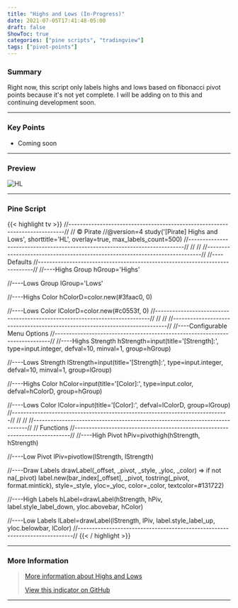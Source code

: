 ```yaml
---
title: "Highs and Lows (In-Progress)"
date: 2021-07-05T17:41:48-05:00
draft: false
ShowToc: true
categories: ["pine scripts", "tradingview"]
tags: ["pivot-points"]
---
```


### Summary
Right now, this script only labels highs and lows based on fibonacci pivot points because it's not yet complete. I will be adding on to this and continuing development soon.

---

### Key Points
- Coming soon

---

### Preview
![HL](/pine/hl/hl.png#center)

---

### Pine Script
{{< highlight tv >}}
//----------------------------------------------------------------------------//
// © Pirate
//@version=4
study('[Pirate] Highs and Lows',
      shorttitle='HL',
      overlay=true,
      max_labels_count=500)
//----------------------------------------------------------------------------//
//
//
//----------------------------------------------------------------------------//
//----Defaults
//----------------------------------------------------------------------------//
//----Highs Group
hGroup='Highs'

//----Lows Group
lGroup='Lows'

//----Highs Color
hColorD=color.new(#3faac0, 0)

//----Lows Color
lColorD=color.new(#c0553f, 0)
//----------------------------------------------------------------------------//
//
//
//----------------------------------------------------------------------------//
//----Configurable Menu Options
//----------------------------------------------------------------------------//
//----Highs Strength
hStrength=input(title='[Strength]:',
      type=input.integer,
      defval=10,
      minval=1,
      group=hGroup)

//----Lows Strength
lStrength=input(title='[Strength]:',
      type=input.integer,
      defval=10,
      minval=1,
      group=lGroup)

//----Highs Color
hColor=input(title='[Color]:',
      type=input.color,
      defval=hColorD,
      group=hGroup)

//----Lows Color
lColor=input(title='[Color]:',
      defval=lColorD,
      group=lGroup)
//----------------------------------------------------------------------------//
//
//
//----------------------------------------------------------------------------//
//  Functions
//----------------------------------------------------------------------------//
//----High Pivot
hPiv=pivothigh(hStrength, hStrength)

//----Low Pivot
lPiv=pivotlow(lStrength, lStrength)

//----Draw Labels
drawLabel(_offset, _pivot, _style, _yloc, _color) =>
    if not na(_pivot)
        label.new(bar_index[_offset], _pivot, tostring(_pivot, format.mintick),
             style=_style, yloc=_yloc, color=_color, textcolor=#131722)

//----High Labels
hLabel=drawLabel(hStrength, hPiv, label.style_label_down, yloc.abovebar, hColor) 

//----Low Labels
lLabel=drawLabel(lStrength, lPiv, label.style_label_up, yloc.belowbar, lColor)
//----------------------------------------------------------------------------//
{{< / highlight >}}

---

### More Information
> [More information about Highs and Lows](https://www.investopedia.com/terms/p/pivotpoint.asp)
>
> [View this indicator on GitHub](https://github.com/PirateCrypto/TradingView/blob/main/Indicators/%5BPirate%5D%20Highs%20and%20Lows.pine)

---